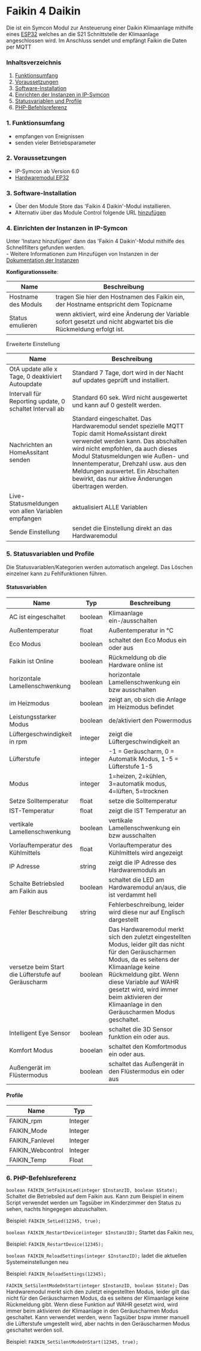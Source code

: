 # Faikin 4 Daikin
Die ist ein Symcon Modul zur Ansteuerung einer Daikin Klimaanlage mithilfe eines [ESP32](https://github.com/revk/ESP32-Faikin) welches an die S21 Schnittstelle der Klimaanlage angeschlossen wird. Im Anschluss sendet und empfängt Faikin die Daten per MQTT

### Inhaltsverzeichnis

1. [Funktionsumfang](#1-funktionsumfang)
2. [Voraussetzungen](#2-voraussetzungen)
3. [Software-Installation](#3-software-installation)
4. [Einrichten der Instanzen in IP-Symcon](#4-einrichten-der-instanzen-in-ip-symcon)
5. [Statusvariablen und Profile](#5-statusvariablen-und-profile)
6. [PHP-Befehlsreferenz](#6-php-befehlsreferenz)

### 1. Funktionsumfang

* empfangen von Ereignissen
* senden vieler Betriebsparameter 

### 2. Voraussetzungen

- IP-Symcon ab Version 6.0
- [Hardwaremodul EP32](https://github.com/revk/ESP32-Faikin)

### 3. Software-Installation

* Über den Module Store das 'Faikin 4 Daikin'-Modul installieren.
* Alternativ über das Module Control folgende URL [hinzufügen](https://github.com/lorbetzki/net.lorbetzki.faikin4daikin.git)

### 4. Einrichten der Instanzen in IP-Symcon

 Unter 'Instanz hinzufügen' dann das 'Faikin 4 Daikin'-Modul mithilfe des Schnellfilters gefunden werden.  
	- Weitere Informationen zum Hinzufügen von Instanzen in der [Dokumentation der Instanzen](https://www.symcon.de/service/dokumentation/konzepte/instanzen/#Instanz_hinzufügen)

__Konfigurationsseite__:

Name     | Beschreibung
-------- | ------------------
 Hostname des Moduls        | tragen Sie hier den Hostnamen des Faikin ein, der Hostname entspricht dem Topicname 
 Status emulieren        | wenn aktiviert, wird eine Änderung der Variable sofort gesetzt und nicht abgwartet bis die Rückmeldung erfolgt ist.
 
Erweiterte Einstellung

Name     | Beschreibung
-------- | ------------------
OtA update alle x Tage, 0 deaktiviert Autoupdate | Standard 7 Tage, dort wird in der Nacht auf updates geprüft und installiert.
Intervall für Reporting update, 0 schaltet Intervall ab | Standard 60 sek. Wird nicht ausgewertet und kann auf 0 gestellt werden.
Nachrichten an HomeAssitant senden | Standard eingeschaltet. Das Hardwaremodul sendet spezielle MQTT Topic damit HomeAssistant direkt verwendet werden kann. Das abschalten wird nicht empfohlen, da auch dieses Modul Statusmeldungen wie Außen- und Innentemperatur, Drehzahl usw. aus den Meldungen auswertet. Ein Abschalten bewirkt, das nur aktive Änderungen übertragen werden.
Live-Statusmeldungen von allen Variablen empfangen | aktualisiert ALLE Variablen
Sende Einstellung | sendet die Einstellung direkt an das Hardwaremodul

### 5. Statusvariablen und Profile

Die Statusvariablen/Kategorien werden automatisch angelegt. Das Löschen einzelner kann zu Fehlfunktionen führen.

#### Statusvariablen

Name   | Typ     | Beschreibung
------ | ------- | ------------
AC ist eingeschaltet       | boolean        | Klimaanlage ein-/ausschalten
Außentemperatur | float | Außentemperatur in °C
Eco Modus | boolean | schaltet den Eco Modus ein oder aus
Faikin ist Online | boolean | Rückmeldung ob die Hardware online ist
horizontale Lamellenschwenkung | boolean | horizontale Lamellenschwenkung ein bzw ausschalten
im Heizmodus | boolean | zeigt an, ob sich die Anlage im Heizmodus befindet
Leistungsstarker Modus | boolean | de/aktiviert den Powermodus
Lüftergeschwindigkeit in rpm | integer | zeigt die Lüftergeschwindigkeit an
Lüfterstufe | integer | -1 = Geräuscharm, 0 = Automatik Modus, 1-5 = Lüfterstufe 1-5
Modus | integer | 1=heizen, 2=kühlen, 3=automatik modus, 4=lüften, 5=trocknen
Setze Solltemperatur | float | setze die Solltemperatur
IST-Temperatur | float | zeigt die IST Temperatur an
vertikale Lamellenschwenkung | boolean |vertikale Lamellenschwenkung ein bzw ausschalten
Vorlauftemperatur des Kühlmittels | float | Vorlauftemperatur des Kühlmittels wird angezeigt
IP Adresse | string | zeigt die IP Adresse des Hardwaremoduls an
Schalte Betriebsled am Faikin aus | boolean | schaltet die LED am Hardwaremodul an/aus, die ist verdammt hell
Fehler Beschreibung | string | Fehlerbeschreibung, leider wird diese nur auf Englisch dargestellt
versetze beim Start die Lüfterstufe auf Geräuscharm | boolean | Das Hardwaremodul merkt sich den zuletzt eingestellten Modus, leider gilt das nicht für den Geräuscharmen Modus, da es seitens der Klimaanlage keine Rückmeldung gibt. Wenn diese Variable auf WAHR gesetzt wird, wird immer beim aktivieren der Klimaanlage in den Geräuscharmen Modus geschaltet. 
Intelligent Eye Sensor | boolean | schaltet die 3D Sensor funktion ein oder aus.
Komfort Modus | booelan | schaltet den Komfortmodus ein oder aus.
Außengerät im Flüstermodus | boolean | schaltet das Außengerät in den Flüstermodus ein oder aus

#### Profile

Name   | Typ
------ | -------
FAIKIN_rpm     | Integer
FAIKIN_Mode       | Integer
FAIKIN_Fanlevel | Integer
FAIKIN_Webcontrol | Integer
FAIKIN_Temp | Float

### 6. PHP-Befehlsreferenz

`boolean FAIKIN_SetFaikinLed(integer $InstanzID, boolean $State);`
Schaltet die Betriebsled auf dem Faikin aus. Kann zum Beispiel in einem Script verwendet werden um Tagsüber im Kinderzimmer den Status zu sehen, nachts hingegegen abzuschalten.

Beispiel:
`FAIKIN_SetLed(12345, true);`

`boolean FAIKIN_RestartDevice(integer $InstanzID);`
Startet das Faikin neu,

Beispiel:
`FAIKIN_RestartDevice(12345);`

`boolean FAIKIN_ReloadSettings(integer $InstanzID);`
ladet die aktuellen Systemeinstellungen neu

Beispiel:
`FAIKIN_ReloadSettings(12345);`

`FAIKIN_SetSilentModeOnStart(integer $InstanzID, boolean $State);`
Das Hardwaremodul merkt sich den zuletzt eingestellten Modus, leider gilt das nicht für den Geräuscharmen Modus, da es seitens der Klimaanlage keine Rückmeldung gibt. Wenn diese Funktion auf WAHR gesetzt wird, wird immer beim aktivieren der Klimaanlage in den Geräuscharmen Modus geschaltet. Kann verwendet werden, wenn Tagsüber bspw immer manuell die Lüfterstufe umgestellt wird, aber nachts in den Geräuscharmen Modus geschaltet werden soll.

Beispiel:
`FAIKIN_SetSilentModeOnStart(12345, true);`